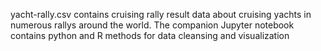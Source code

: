 yacht-rally.csv contains cruising rally result data about cruising yachts in numerous rallys around the world. The companion Jupyter notebook contains python and R methods for data cleansing and visualization
